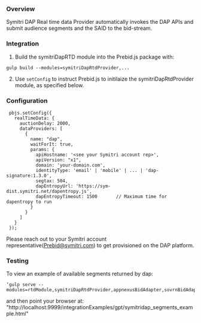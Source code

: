 ### Overview

Symitri DAP Real time data Provider automatically invokes the DAP APIs and submit audience segments and the SAID to the bid-stream.

### Integration

1) Build the symitriDapRTD module into the Prebid.js package with:

 ```
 gulp build --modules=symitriDapRtdProvider,...
 ```

2) Use `setConfig` to instruct Prebid.js to initilaize the symitriDapRtdProvider module, as specified below.

### Configuration

```
 pbjs.setConfig({
   realTimeData: {
     auctionDelay: 2000,
     dataProviders: [
       {
         name: "dap",
         waitForIt: true,
         params: {
           apiHostname: '<see your Symitri account rep>',
           apiVersion: "x1",
           domain: 'your-domain.com',
           identityType: 'email' | 'mobile' | ... | 'dap-signature:1.3.0',
           segtax: 504,
           dapEntropyUrl: 'https://sym-dist.symitri.net/dapentropy.js',
           dapEntropyTimeout: 1500       // Maximum time for dapentropy to run
         }
       }
     ]
   }
 });
 ```

Please reach out to your Symitri account representative(Prebid@symitri.com) to get provisioned on the DAP platform.


### Testing
To view an example of available segments returned by dap:
```
‘gulp serve --modules=rtdModule,symitriDapRtdProvider,appnexusBidAdapter,sovrnBidAdapter’
```
and then point your browser at:
"http://localhost:9999/integrationExamples/gpt/symitridap_segments_example.html"
